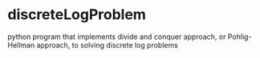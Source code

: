 # discreteLogProblem
python program that implements divide and conquer approach, or Pohlig-Hellman approach, to solving discrete log problems
